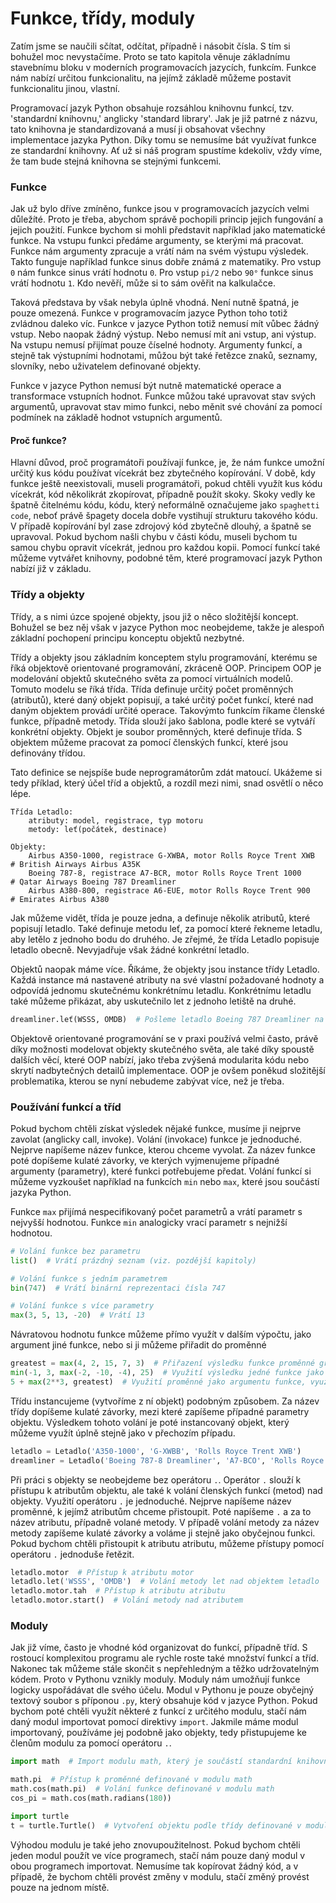 # Funkce, třídy, moduly

Zatím jsme se naučili sčítat, odčítat, případně i násobit čísla. S tím si
bohužel moc nevystačíme. Proto se tato kapitola věnuje základnímu stavebnímu
bloku v moderních programovacích jazycích, funkcím. Funkce nám nabízí určitou
funkcionalitu, na jejímž základě můžeme postavit funkcionalitu jinou, vlastní.

Programovací jazyk Python obsahuje rozsáhlou knihovnu funkcí, tzv. 'standardní
knihovnu,' anglicky 'standard library'. Jak je již patrné z názvu, tato
knihovna je standardizovaná a musí ji obsahovat všechny implementace jazyka
Python. Díky tomu se nemusíme bát využívat funkce ze standardní knihovny.
Ať už si náš program spustíme kdekoliv, vždy víme, že tam bude stejná knihovna
se stejnými funkcemi.

### Funkce

Jak už bylo dříve zmíněno, funkce jsou v programovacích jazycích velmi
důležíté. Proto je třeba, abychom správě pochopili princip jejich fungování
a jejich použití. Funkce bychom si mohli představit například jako matematické
funkce. Na vstupu funkci předáme argumenty, se kterými má pracovat. Funkce nám
argumenty zpracuje a vrátí nám na svém výstupu výsledek. Takto funguje například
funkce sinus dobře známá z matematiky. Pro vstup `0` nám funkce sinus vrátí
hodnotu `0`. Pro vstup `pi/2` nebo `90°` funkce sinus vrátí hodnotu `1`. Kdo
nevěří, může si to sám ověřit na kalkulačce.

Taková představa by však nebyla úplně vhodná. Není nutně špatná, je pouze
omezená. Funkce v programovacím jazyce Python toho totiž zvládnou daleko víc.
Funkce v jazyce Python totiž nemusí mít vůbec žádný vstup. Nebo naopak žádný
výstup. Nebo nemusí mít ani vstup, ani výstup. Na vstupu nemusí přijímat pouze
číselné hodnoty. Argumenty funkcí, a stejně tak výstupními hodnotami, můžou být
také řetězce znaků, seznamy, slovníky, nebo uživatelem definované objekty.

Funkce v jazyce Python nemusí být nutně matematické operace a transformace
vstupních hodnot. Funkce můžou také upravovat stav svých argumentů, upravovat
stav mimo funkci, nebo měnit své chování za pomocí podmínek na základě hodnot
vstupních argumentů.

#### Proč funkce?

Hlavní důvod, proč programátoři používají funkce, je, že nám funkce umožní
určitý kus kódu používat vícekrát bez zbytečného kopírování. V době, kdy funkce
ještě neexistovali, museli programátoři, pokud chtěli využít kus kódu vícekrát,
kód několikrát zkopírovat, případně použít skoky. Skoky vedly ke špatně
čitelnému kódu, kódu, který neformálně označujeme jako `spaghetti code`, neboť
právě špagety docela dobře vystihují strukturu takového kódu. V případě
kopírování byl zase zdrojový kód zbytečně dlouhý, a špatně se upravoval. Pokud
bychom našli chybu v části kódu, museli bychom tu samou chybu opravit vícekrát,
jednou pro každou kopii. Pomocí funkcí také můžeme vytvářet knihovny, podobné
těm, které programovací jazyk Python nabízí již v základu.

### Třídy a objekty

Třídy, a s nimi úzce spojené objekty, jsou již o něco složitější koncept.
Bohužel se bez něj však v jazyce Python moc neobejdeme, takže je alespoň
základní pochopení principu konceptu objektů nezbytné.

Třídy a objekty jsou základním konceptem stylu programování, kterému se říká
objektově orientované programování, zkráceně OOP. Principem OOP je modelování
objektů skutečného světa za pomocí virtuálních modelů. Tomuto modelu se říká
třída. Třída definuje určitý počet proměnných (atributů), které daný objekt
popisují, a také určitý počet funkcí, které nad daným objektem provádí určité
operace. Takovýmto funkcím říkame členské funkce, případně metody. Třída slouží
jako šablona, podle které se vytváří konkrétní objekty. Objekt je soubor
proměnných, které definuje třída. S objektem můžeme pracovat za pomocí členských
funkcí, které jsou definovány třídou.

Tato definice se nejspíše bude neprogramátorům zdát matoucí. Ukážeme si tedy
příklad, který účel tříd a objektů, a rozdíl mezi nimi, snad osvětlí o něco
lépe.

```
Třída Letadlo:
    atributy: model, registrace, typ motoru
    metody: leť(počátek, destinace)

Objekty:
    Airbus A350-1000, registrace G-XWBA, motor Rolls Royce Trent XWB  # British Airways Airbus A35K
    Boeing 787-8, registrace A7-BCR, motor Rolls Royce Trent 1000     # Qatar Airways Boeing 787 Dreamliner
    Airbus A380-800, registrace A6-EUE, motor Rolls Royce Trent 900   # Emirates Airbus A380
```

Jak můžeme vidět, třída je pouze jedna, a definuje několik atributů, které
popisují letadlo. Také definuje metodu leť, za pomocí které řekneme letadlu,
aby letělo z jednoho bodu do druhého. Je zřejmé, že třída Letadlo popisuje
letadlo obecně. Nevyjadřuje však žádné konkrétní letadlo.

Objektů naopak máme více. Říkáme, že objekty jsou instance třídy Letadlo.
Každá instance má nastavené atributy na své vlastní požadované hodnoty a
odpovídá jednomu skutečnému konkrétnímu letadlu. Konkrétnímu letadlu také
můžeme přikázat, aby uskutečnilo let z jednoho letiště na druhé.

```Python
dreamliner.leť(WSSS, OMDB)  # Pošleme letadlo Boeing 787 Dreamliner na let z letiště Singapore Changi na letiště Dubai International
```

Objektově orientované programování se v praxi používá velmi často, právě díky
možnosti modelovat objekty skutečného světa, ale také díky spoustě dalších věcí,
které OOP nabízí, jako třeba zvýšená modularita kódu nebo skrytí nadbytečných
detailů implementace. OOP je ovšem poněkud složitější problematika, kterou se
nyní nebudeme zabývat více, než je třeba.

### Používání funkcí a tříd

Pokud bychom chtěli získat výsledek nějaké funkce, musíme ji nejprve zavolat
(anglicky call, invoke). Volání (invokace) funkce je jednoduché. Nejprve
napíšeme název funkce, kterou chceme vyvolat. Za název funkce poté dopíšeme
kulaté závorky, ve kterých vyjmenujeme případné argumenty (parametry), které
funkci potřebujeme předat. Volání funkcí si můžeme vyzkoušet například
na funkcích `min` nebo `max`, které jsou součástí jazyka Python.

Funkce `max` přijímá nespecifikovaný počet parametrů a vrátí parametr
s nejvyšší hodnotou. Funkce `min` analogicky vrací parametr s nejnižší hodnotou.

```Python
# Volání funkce bez parametru
list()  # Vrátí prázdný seznam (viz. pozdější kapitoly)

# Volání funkce s jedním parametrem
bin(747)  # Vrátí binární reprezentaci čísla 747

# Volání funkce s více parametry
max(3, 5, 13, -20)  # Vrátí 13
```

Návratovou hodnotu funkce můžeme přímo využít v dalším výpočtu, jako argument
jiné funkce, nebo si ji můžeme přiřadit do proměnné

```Python
greatest = max(4, 2, 15, 7, 3)  # Přiřazení výsledku funkce proměnné greatest
min(-1, 3, max(-2, -10, -4), 25)  # Využití výsledku jedné funkce jako argument jiné funkce
5 + max(2**3, greatest)  # Využití proměnné jako argumentu funkce, využití výsledku funkce v jiném výpočtu
```

Třídu instancujeme (vytvoříme z ní objekt) podobným způsobem. Za název třídy
dopíšeme kulaté závorky, mezi které zapíšeme případné parametry objektu.
Výsledkem tohoto volání je poté instancovaný objekt, který můžeme využít úplně
stejně jako v přechozím případu.

```Python
letadlo = Letadlo('A350-1000', 'G-XWBB', 'Rolls Royce Trent XWB')
dreamliner = Letadlo('Boeing 787-8 Dreamliner', 'A7-BCO', 'Rolls Royce Trent 1000')
```

Při práci s objekty se neobejdeme bez operátoru `.`. Operátor `.` slouží
k přístupu k atributům objektu, ale také k volání členských funkcí (metod)
nad objekty. Využití operátoru `.` je jednoduché. Nejprve napíšeme název
proměnné, k jejímž atributům chceme přistoupit. Poté napíšeme `.` a za to název
atributu, případně volané metody. V případě volání metody za název metody
zapíšeme kulaté závorky a voláme ji stejně jako obyčejnou funkci. Pokud bychom
chtěli přistoupit k atributu atributu, můžeme přístupy pomocí operátoru `.`
jednoduše řetězit.

```Python
letadlo.motor  # Přístup k atributu motor
letadlo.let('WSSS', 'OMDB')  # Volání metody let nad objektem letadlo
letadlo.motor.tah  # Přístup k atributu atributu
letadlo.motor.start()  # Volání metody nad atributem
```

### Moduly

Jak již víme, často je vhodné kód organizovat do funkcí, případně tříd.
S rostoucí komplexitou programu ale rychle roste také množství funkcí a tříd.
Nakonec tak můžeme stále skončit s nepřehledným a těžko udržovatelným kódem.
Proto v Pythonu vznikly moduly. Moduly nám umožňují funkce logicky uspořádávat
dle svého účelu. Modul v Pythonu je pouze obyčejný textový soubor s příponou
`.py`, který obsahuje kód v jazyce Python. Pokud bychom poté chtěli využít
některé z funkcí z určitého modulu, stačí nám daný modul importovat pomocí
direktivy `import`. Jakmile máme modul importovaný, používáme jej podobně jako
objekty, tedy přistupujeme ke členům modulu za pomocí operátoru `.`.

```Python
import math  # Import modulu math, který je součástí standardní knihovny jazyka Python

math.pi  # Přístup k proměnné definované v modulu math
math.cos(math.pi)  # Volání funkce definované v modulu math
cos_pi = math.cos(math.radians(180))

import turtle
t = turtle.Turtle()  # Vytvoření objektu podle třídy definované v modulu turtle
```

Výhodou modulu je také jeho znovupoužitelnost. Pokud bychom chtěli jeden modul
použít ve více programech, stačí nám pouze daný modul v obou programech
importovat. Nemusíme tak kopírovat žádný kód, a v případě, že bychom chtěli
provést změny v modulu, stačí změný provést pouze na jednom místě.
